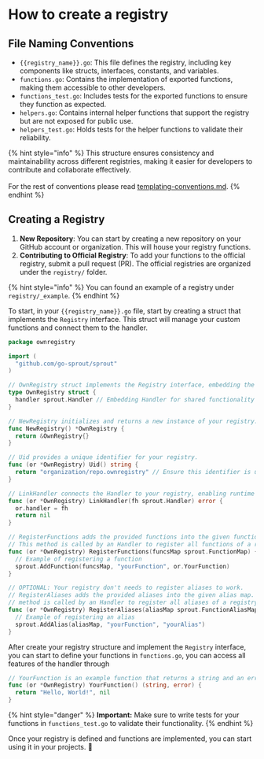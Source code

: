 # How to create a registry

## File Naming Conventions

* `{{registry_name}}.go`: This file defines the registry, including key components like structs, interfaces, constants, and variables.
* `functions.go`: Contains the implementation of exported functions, making them accessible to other developers.
* `functions_test.go`: Includes tests for the exported functions to ensure they function as expected.
* `helpers.go`: Contains internal helper functions that support the registry but are not exposed for public use.
* `helpers_test.go`: Holds tests for the helper functions to validate their reliability.

{% hint style="info" %}
This structure ensures consistency and maintainability across different registries, making it easier for developers to contribute and collaborate effectively.\
\
For the rest of conventions please read [templating-conventions.md](../introduction/templating-conventions.md "mention").
{% endhint %}

## Creating a Registry

1. **New Repository**: You can start by creating a new repository on your GitHub account or organization. This will house your registry functions.
2. **Contributing to Official Registry**: To add your functions to the official registry, submit a pull request (PR). The official registries are organized under the `registry/` folder.

{% hint style="info" %}
You can found an example of a registry under `registry/_example`.
{% endhint %}

To start, in your `{{registry_name}}.go` file, start by creating a struct that implements the `Registry` interface. This struct will manage your custom functions and connect them to the handler.

```go
package ownregistry

import (
  "github.com/go-sprout/sprout"
)

// OwnRegistry struct implements the Registry interface, embedding the Handler to access shared functionalities.
type OwnRegistry struct {
  handler sprout.Handler // Embedding Handler for shared functionality
}

// NewRegistry initializes and returns a new instance of your registry.
func NewRegistry() *OwnRegistry {
  return &OwnRegistry{}
}

// Uid provides a unique identifier for your registry.
func (or *OwnRegistry) Uid() string {
  return "organization/repo.ownregistry" // Ensure this identifier is unique and uses lowercase, prefixed with your organization/repo name separated by a dot.
}

// LinkHandler connects the Handler to your registry, enabling runtime functionalities.
func (or *OwnRegistry) LinkHandler(fh sprout.Handler) error {
  or.handler = fh
  return nil
}

// RegisterFunctions adds the provided functions into the given function map.
// This method is called by an Handler to register all functions of a registry.
func (or *OwnRegistry) RegisterFunctions(funcsMap sprout.FunctionMap) {
  // Example of registering a function
  sprout.AddFunction(funcsMap, "yourFunction", or.YourFunction)
}

// OPTIONAL: Your registry don't needs to register aliases to work.
// RegisterAliases adds the provided aliases into the given alias map.
// method is called by an Handler to register all aliases of a registry.
func (or *OwnRegistry) RegisterAliases(aliasMap sprout.FunctionAliasMap) error {
  // Example of registering an alias
  sprout.AddAlias(aliasMap, "yourFunction", "yourAlias")
}
```

After create your registry structure and implement the `Registry` interface, you can start to define your functions in `functions.go`, you can access all features of the handler through

```go
// YourFunction is an example function that returns a string and an error.
func (or *OwnRegistry) YourFunction() (string, error) {
  return "Hello, World!", nil
}
```

{% hint style="danger" %}
**Important:** Make sure to write tests for your functions in `functions_test.go` to validate their functionality.
{% endhint %}

Once your registry is defined and functions are implemented, you can start using it in your projects. 🎉
